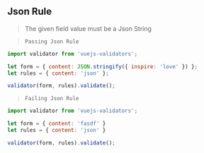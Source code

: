 ## Json Rule

> The given field value must be a Json String

> `Passing Json Rule`
```js
import validator from 'vuejs-validators';

let form = { content: JSON.stringify({ inspire: 'love' }) };
let rules = { content: 'json' };

validator(form, rules).validate();
```

> `Failing Json Rule`
```js
import validator from 'vuejs-validators';

let form = { content: 'fasdf' }
let rules = { content: 'json' }

validator(form, rules).validate();
```
